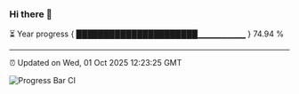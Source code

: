 ### Hi there 👋

⏳ Year progress { ██████████████████████▁▁▁▁▁▁▁▁ } 74.94 %

---

⏰ Updated on Wed, 01 Oct 2025 12:23:25 GMT

![Progress Bar CI](https://github.com/Shyam-Makwana/GitHub-Actions-Demo/workflows/Progress%20Bar%20CI/badge.svg)
